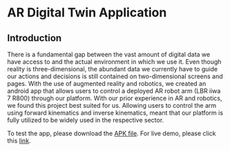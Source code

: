 # AR Digital Twin Application


## Introduction

There is a fundamental gap between the vast amount of digital data we have access to and the actual environment in which we use it. Even though reality is three-dimensional, the abundant data we currently have to guide our actions and decisions is still contained on two-dimensional screens and pages. With the use of augmented reality and robotics, we created an android app that allows users to control a deployed AR robot arm (LBR iiwa 7 R800) through our platform. With our prior experience in AR and robotics, we found this project best suited for us. Allowing users to control the arm using forward kinematics and inverse kinematics, meant that our platform is fully utilized to be widely used in the respective sector. 

To test the app, please download the [APK file](TestApp). For live demo, please click this [link](https://mohamedarfan.com/assets/liveDemo_ARDigitalTwin.mp4).
